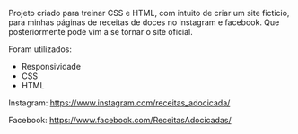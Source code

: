 Projeto criado para treinar CSS e HTML, com intuito de criar um site ficticio, para minhas páginas de receitas de doces no instagram e facebook. Que posteriormente pode vim a se tornar o site oficial.

Foram utilizados:

- Responsividade
- CSS
- HTML

Instagram: https://www.instagram.com/receitas_adocicada/

Facebook: https://www.facebook.com/ReceitasAdocicadas/